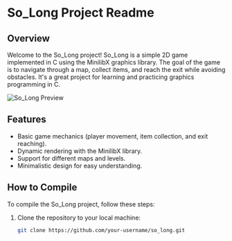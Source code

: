# So_Long Project Readme

## Overview

Welcome to the So_Long project! So_Long is a simple 2D game implemented in C using the MinilibX graphics library. The goal of the game is to navigate through a map, collect items, and reach the exit while avoiding obstacles. It's a great project for learning and practicing graphics programming in C.

![So_Long Preview](images/so_long_preview.png)

## Features

- Basic game mechanics (player movement, item collection, and exit reaching).
- Dynamic rendering with the MinilibX library.
- Support for different maps and levels.
- Minimalistic design for easy understanding.

## How to Compile

To compile the So_Long project, follow these steps:

1. Clone the repository to your local machine:

   ```bash
   git clone https://github.com/your-username/so_long.git
